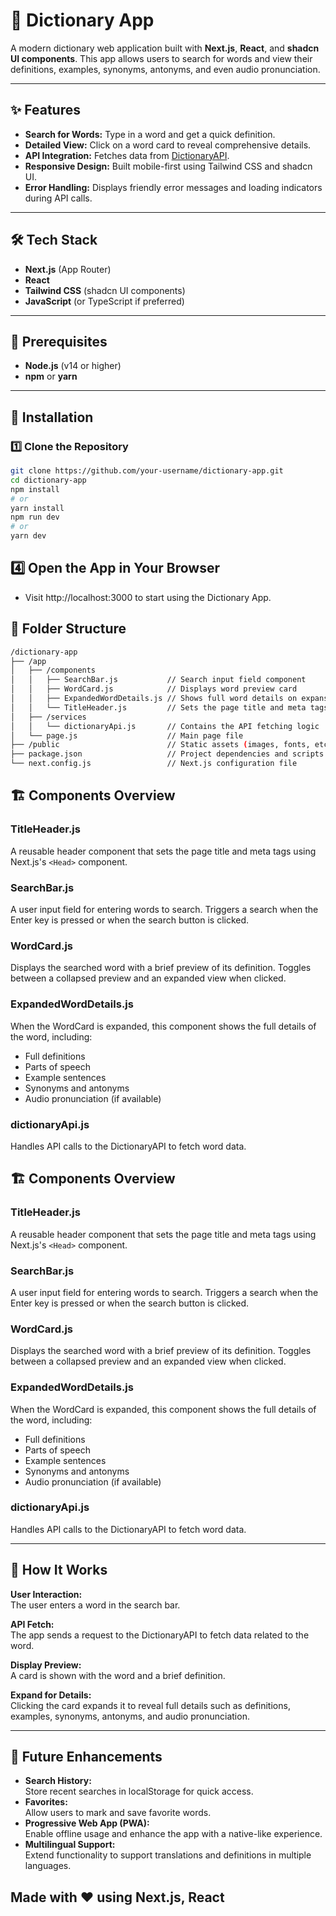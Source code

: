 # 📖 Dictionary App

A modern dictionary web application built with **Next.js**, **React**, and **shadcn UI components**. This app allows users to search for words and view their definitions, examples, synonyms, antonyms, and even audio pronunciation.

---

## ✨ Features

- **Search for Words:** Type in a word and get a quick definition.
- **Detailed View:** Click on a word card to reveal comprehensive details.
- **API Integration:** Fetches data from [DictionaryAPI](https://dictionaryapi.dev).
- **Responsive Design:** Built mobile-first using Tailwind CSS and shadcn UI.
- **Error Handling:** Displays friendly error messages and loading indicators during API calls.

---

## 🛠 Tech Stack

- **Next.js** (App Router)
- **React**
- **Tailwind CSS** (shadcn UI components)
- **JavaScript** (or TypeScript if preferred)

---

## 📌 Prerequisites

- **Node.js** (v14 or higher)
- **npm** or **yarn**

---

## 🔧 Installation

### 1️⃣ Clone the Repository

```bash
git clone https://github.com/your-username/dictionary-app.git
cd dictionary-app
npm install
# or
yarn install
npm run dev
# or
yarn dev
```
## 4️⃣ Open the App in Your Browser
- Visit http://localhost:3000 to start using the Dictionary App.

## 📂 Folder Structure
```bash
/dictionary-app
├── /app
│   ├── /components
│   │   ├── SearchBar.js           // Search input field component
│   │   ├── WordCard.js            // Displays word preview card
│   │   ├── ExpandedWordDetails.js // Shows full word details on expansion
│   │   └── TitleHeader.js         // Sets the page title and meta tags
│   ├── /services
│   │   └── dictionaryApi.js       // Contains the API fetching logic
│   └── page.js                    // Main page file
├── /public                        // Static assets (images, fonts, etc.)
├── package.json                   // Project dependencies and scripts
└── next.config.js                 // Next.js configuration file
```
## 🏗 Components Overview

### TitleHeader.js
A reusable header component that sets the page title and meta tags using Next.js's `<Head>` component.

### SearchBar.js
A user input field for entering words to search. Triggers a search when the Enter key is pressed or when the search button is clicked.

### WordCard.js
Displays the searched word with a brief preview of its definition. Toggles between a collapsed preview and an expanded view when clicked.

### ExpandedWordDetails.js
When the WordCard is expanded, this component shows the full details of the word, including:
- Full definitions
- Parts of speech
- Example sentences
- Synonyms and antonyms
- Audio pronunciation (if available)

### dictionaryApi.js
Handles API calls to the DictionaryAPI to fetch word data.

## 🏗 Components Overview

### TitleHeader.js
A reusable header component that sets the page title and meta tags using Next.js's `<Head>` component.

### SearchBar.js
A user input field for entering words to search. Triggers a search when the Enter key is pressed or when the search button is clicked.

### WordCard.js
Displays the searched word with a brief preview of its definition. Toggles between a collapsed preview and an expanded view when clicked.

### ExpandedWordDetails.js
When the WordCard is expanded, this component shows the full details of the word, including:
- Full definitions
- Parts of speech
- Example sentences
- Synonyms and antonyms
- Audio pronunciation (if available)

### dictionaryApi.js
Handles API calls to the DictionaryAPI to fetch word data.

---

## 🎯 How It Works

**User Interaction:**  
The user enters a word in the search bar.

**API Fetch:**  
The app sends a request to the DictionaryAPI to fetch data related to the word.

**Display Preview:**  
A card is shown with the word and a brief definition.

**Expand for Details:**  
Clicking the card expands it to reveal full details such as definitions, examples, synonyms, antonyms, and audio pronunciation.

---

## 🚀 Future Enhancements

- **Search History:**  
  Store recent searches in localStorage for quick access.
- **Favorites:**  
  Allow users to mark and save favorite words.
- **Progressive Web App (PWA):**  
  Enable offline usage and enhance the app with a native-like experience.
- **Multilingual Support:**  
  Extend functionality to support translations and definitions in multiple languages.

## Made with ❤️ using Next.js, React
